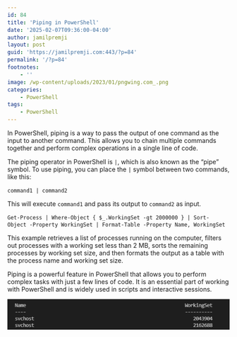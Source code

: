 ```yaml
---
id: 84
title: 'Piping in PowerShell'
date: '2025-02-07T09:36:00-04:00'
author: jamilpremji
layout: post
guid: 'https://jamilpremji.com:443/?p=84'
permalink: '/?p=84'
footnotes:
    - ''
image: /wp-content/uploads/2023/01/pngwing.com_.png
categories:
    - PowerShell
tags:
    - PowerShell
---
```


In PowerShell, piping is a way to pass the output of one command as the input to another command. This allows you to chain multiple commands together and perform complex operations in a single line of code.

The piping operator in PowerShell is `|`, which is also known as the “pipe” symbol. To use piping, you can place the `|` symbol between two commands, like this:

```
command1 | command2
```

This will execute `command1` and pass its output to `command2` as input.

```
Get-Process | Where-Object { $_.WorkingSet -gt 2000000 } | Sort-Object -Property WorkingSet | Format-Table -Property Name, WorkingSet
```

This example retrieves a list of processes running on the computer, filters out processes with a working set less than 2 MB, sorts the remaining processes by working set size, and then formats the output as a table with the process name and working set size.

Piping is a powerful feature in PowerShell that allows you to perform complex tasks with just a few lines of code. It is an essential part of working with PowerShell and is widely used in scripts and interactive sessions.

![](assets/images/2022-12-piping.png)
